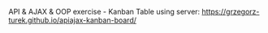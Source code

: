 API & AJAX & OOP exercise - Kanban Table using server: https://grzegorz-turek.github.io/apiajax-kanban-board/